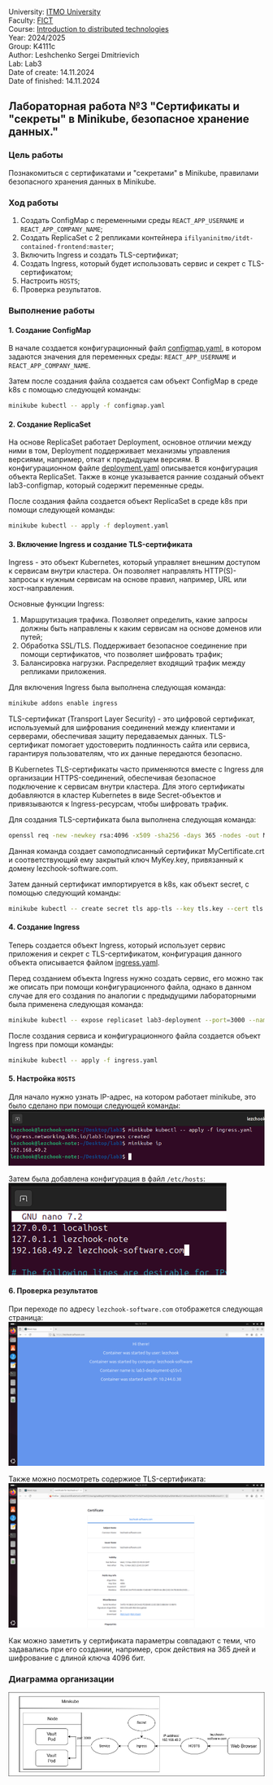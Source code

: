 University: [ITMO University](https://itmo.ru/ru/) \
Faculty: [FICT](https://fict.itmo.ru) \
Course: [Introduction to distributed technologies](https://github.com/itmo-ict-faculty/introduction-to-distributed-technologies) \
Year: 2024/2025 \
Group: K4111c \
Author: Leshchenko Sergei Dmitrievich \
Lab: Lab3 \
Date of create: 14.11.2024 \
Date of finished: 14.11.2024

## Лабораторная работа №3 "Сертификаты и "секреты" в Minikube, безопасное хранение данных."

### Цель работы
Познакомиться с сертификатами и "секретами" в Minikube, правилами безопасного хранения данных в Minikube. 

### Ход работы
1) Создать ConfigMap с переменными среды `REACT_APP_USERNAME` и `REACT_APP_COMPANY_NAME`;
2) Создать ReplicaSet с 2 репликами контейнера `ifilyaninitmo/itdt-contained-frontend:master`;
3) Включить Ingress и создать TLS-сертификат;
4) Создать Ingress, который будет использовать сервис и секрет с TLS-сертификатом;
5) Настроить `HOSTS`;
6) Проверка результатов.

### Выполнение работы
#### 1. Создание ConfigMap
В начале создается конфигурационный файл [configmap.yaml](./configmap.yaml), в котором задаются значения для переменных среды: `REACT_APP_USERNAME` и `REACT_APP_COMPANY_NAME`.

 Затем после создания файла создается сам объект ConfigMap в среде k8s с помощью следующей команды:
```bash
minikube kubectl -- apply -f configmap.yaml
```

#### 2. Создание ReplicaSet
На основе ReplicaSet работает Deployment, основное отличии между ними в том, Deployment поддерживает механизмы управления версиями, например, откат к предыдущем версиям. В конфигурационном файле [deployment.yaml](./deployment.yaml) описывается конфигурация объекта ReplicaSet. Также в конце указывается ранние созданый объект lab3-configmap, который содержит переменные среды.

После создания файла создается объект ReplicaSet в среде k8s при помощи следующей команды:
```bash
minikube kubectl -- apply -f deployment.yaml
```

#### 3. Включение Ingress и создание TLS-сертификата
Ingress - это объект Kubernetes, который управляет внешним доступом к сервисам внутри кластера. Он позволяет направлять HTTP(S)-запросы к нужным сервисам на основе правил, например, URL или хост-направления. 

Основные функции Ingress:
1) Маршрутизация трафика. Позволяет определить, какие запросы должны быть направлены к каким сервисам на основе доменов или путей;
2) Обработка SSL/TLS. Поддерживает безопасное соединение при помощи сертификатов, что позволяет шифровать трафик;
3) Балансировка нагрузки. Распределяет входящий трафик между репликами приложения.

Для включения Ingress была выполнена следующая команда:
```bash
minikube addons enable ingress
```
TLS-сертификат (Transport Layer Security) - это цифровой сертификат, используемый для шифрования соединений между клиентами и серверами, обеспечивая защиту передаваемых данных. TLS-сертификат помогает удостоверить подлинность сайта или сервиса, гарантируя пользователям, что их данные передаются безопасно.

В Kubernetes TLS-сертификаты часто применяются вместе с Ingress для организации HTTPS-соединений, обеспечивая безопасное подключение к сервисам внутри кластера. Для этого сертификаты добавляются в кластер Kubernetes в виде Secret-объектов и привязываются к Ingress-ресурсам, чтобы шифровать трафик.

Для создания TLS-сертификата была выполнена следующая команда:
```bash
openssl req -new -newkey rsa:4096 -x509 -sha256 -days 365 -nodes -out MyCertificate.crt -keyout MyKey.key -subj "/CN=lezchook-software.com"
```
Данная команда создает самоподписанный сертификат MyCertificate.crt и соответствующий ему закрытый ключ MyKey.key, привязанный к домену lezchook-software.com.

Затем данный сертификат импортируется в k8s, как объект secret, с помощью следующий команды:
```bash
minikube kubectl -- create secret tls app-tls --key tls.key --cert tls.crt
```

#### 4. Создание Ingress
Теперь создается объект Ingress, который использует сервис приложения и секрет с TLS-сертификатом, конфигурация данного объекта описывается файлом [ingress.yaml](./ingress.yaml).

Перед созданием объекта Ingress нужно создать сервис, его можно так же описать при помощи конфигурационного файла, однако в данном случае для его создания по аналогии с предыдущими лабораторными была применена следующая команда:
```bash
minikube kubectl -- expose replicaset lab3-deployment --port=3000 --name=lab3-service --type=ClusterIP
```


После создания сервиса и конфигурационного файла создается объект Ingress при помощи команды:
```bash
minikube kubectl -- apply -f ingress.yaml
```

#### 5. Настройка `HOSTS`
Для начало нужно узнать IP-адрес, на котором работает minikube, это было сделано при помощи следующей команды: \
![image](./images/ip.png)

Затем была добавлена конфигурация в файл `/etc/hosts`:
![image](./images/hosts.png)

#### 6. Проверка результатов
При переходе по адресу `lezchook-software.com` отображется следующая страница:
![image](./images/browser.png)

Также можно посмотреть содержиое TLS-сертификата:
![image](./images/certificate.png)

Как можно заметить у сертификата параметры совпадают с теми, что задавались при его создании, например, срок действия на 365 дней и шифрование с длиной ключа 4096 бит.

### Диаграмма организации
![image](./images/lab3.png)